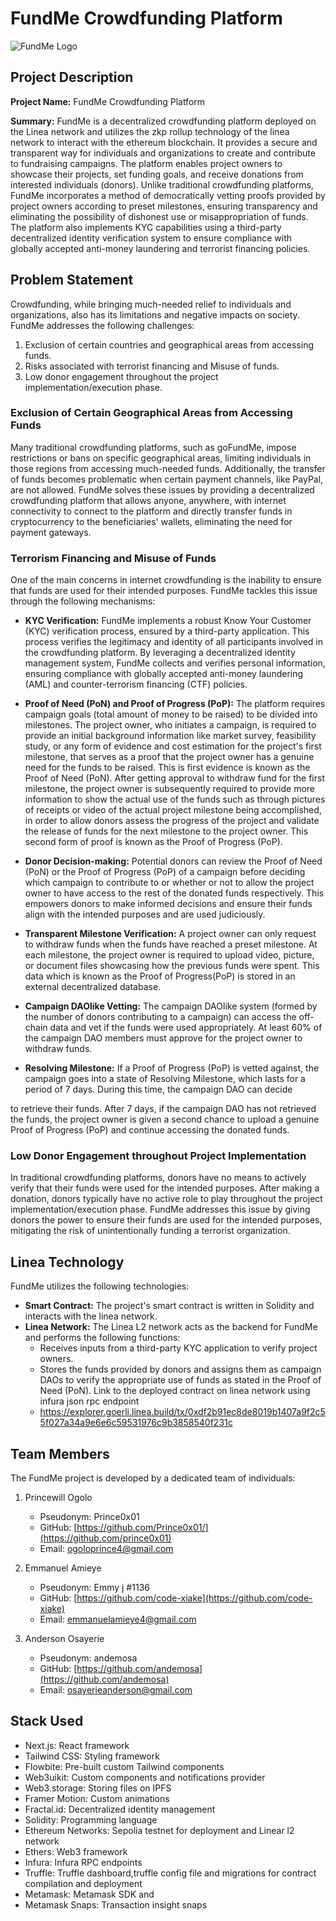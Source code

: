 # FundMe Crowdfunding Platform

![FundMe Logo](/path/to/logo.png) <!-- Add a logo image if available -->

## Project Description

**Project Name:** FundMe Crowdfunding Platform

**Summary:** FundMe is a decentralized crowdfunding platform deployed on the Linea network and utilizes the zkp rollup technology of the linea network to interact with the ethereum blockchain. It provides a secure and transparent way for individuals and organizations to create and contribute to fundraising campaigns. The platform enables project owners to showcase their projects, set funding goals, and receive donations from interested individuals (donors). Unlike traditional crowdfunding platforms, FundMe incorporates a method of democratically vetting proofs provided by project owners according to preset milestones, ensuring transparency and eliminating the possibility of dishonest use or misappropriation of funds. The platform also implements KYC capabilities using a third-party decentralized identity verification system to ensure compliance with globally accepted anti-money laundering and terrorist financing policies.

## Problem Statement

Crowdfunding, while bringing much-needed relief to individuals and organizations, also has its limitations and negative impacts on society. FundMe addresses the following challenges:

1. Exclusion of certain countries and geographical areas from accessing funds.
2. Risks associated with terrorist financing and Misuse of funds.
3. Low donor engagement throughout the project implementation/execution phase.

### Exclusion of Certain Geographical Areas from Accessing Funds

Many traditional crowdfunding platforms, such as goFundMe, impose restrictions or bans on specific geographical areas, limiting individuals in those regions from accessing much-needed funds. Additionally, the transfer of funds becomes problematic when certain payment channels, like PayPal, are not allowed. FundMe solves these issues by providing a decentralized crowdfunding platform that allows anyone, anywhere, with internet connectivity to connect to the platform and directly transfer funds in cryptocurrency to the beneficiaries' wallets, eliminating the need for payment gateways.

### Terrorism Financing and Misuse of Funds

One of the main concerns in internet crowdfunding is the inability to ensure that funds are used for their intended purposes. FundMe tackles this issue through the following mechanisms:

- **KYC Verification:** FundMe implements a robust Know Your Customer (KYC) verification process, ensured by a third-party application. This process verifies the legitimacy and identity of all participants involved in the crowdfunding platform. By leveraging a decentralized identity management system, FundMe collects and verifies personal information, ensuring compliance with globally accepted anti-money laundering (AML) and counter-terrorism financing (CTF) policies.

- **Proof of Need (PoN) and Proof of Progress (PoP):** The platform requires campaign goals (total amount of money to be raised) to be divided into milestones. The project owner, who initiates a campaign, is required to provide an initial background information like market survey, feasibility study, or any form of evidence and cost estimation for the project's first milestone, that serves as a proof that the project owner has a genuine need for the funds to be raised. This is first evidence is known as the Proof of Need (PoN). After getting approval to withdraw fund for the first milestone, the project owner is subsequently required to provide more information to show the actual use of the funds such as through pictures of receipts or video of the actual project milestone being accomplished, in order to allow donors assess the progress of the project and validate the release of funds for the next milestone to the project owner. This second form of proof is known as the Proof of Progress (PoP).

- **Donor Decision-making:** Potential donors can review the Proof of Need (PoN) or the Proof of Progress (PoP) of a campaign before deciding which campaign to contribute to or whether or not to allow the project owner to have access to the rest of the donated funds respectively. This empowers donors to make informed decisions and ensure their funds align with the intended purposes and are used judiciously.

- **Transparent Milestone Verification:** A project owner can only request to withdraw funds when the funds have reached a preset milestone. At each milestone, the project owner is required to upload video, picture, or document files showcasing how the previous funds were spent. This data which is known as the Proof of Progress(PoP) is stored in an external decentralized database.

- **Campaign DAOlike Vetting:** The campaign DAOlike system (formed by the number of donors contributing to a campaign) can access the off-chain data and vet if the funds were used appropriately. At least 60% of the campaign DAO members must approve for the project owner to withdraw funds.

- **Resolving Milestone:** If a Proof of Progress (PoP) is vetted against, the campaign goes into a state of Resolving Milestone, which lasts for a period of 7 days. During this time, the campaign DAO can decide

 to retrieve their funds. After 7 days, if the campaign DAO has not retrieved the funds, the project owner is given a second chance to upload a genuine Proof of Progress (PoP) and continue accessing the donated funds.

### Low Donor Engagement throughout Project Implementation

In traditional crowdfunding platforms, donors have no means to actively verify that their funds were used for the intended purposes. After making a donation, donors typically have no active role to play throughout the project implementation/execution phase. FundMe addresses this issue by giving donors the power to ensure their funds are used for the intended purposes, mitigating the risk of unintentionally funding a terrorist organization.

## Linea Technology

FundMe utilizes the following technologies:

- **Smart Contract:** The project's smart contract is written in Solidity and interacts with the linea network.
- **Linea Network:** The Linea L2 network acts as the backend for FundMe and performs the following functions:
  - Receives inputs from a third-party KYC application to verify project owners.
  - Stores the funds provided by donors and assigns them as campaign DAOs to verify the appropriate use of funds as stated in the Proof of Need (PoN).
    Link to the deployed contract on linea network using infura json rpc endpoint
  - https://explorer.goerli.linea.build/tx/0xdf2b91ec8de8019b1407a9f2c55f027a34a9e6e6c59531976c9b3858540f231c

## Team Members

The FundMe project is developed by a dedicated team of individuals:

1) Princewill Ogolo
   - Pseudonym: Prince0x01
   - GitHub: [https://github.com/Prince0x01/](https://github.com/prince0x01)
   - Email: ogoloprince4@gmail.com

2) Emmanuel Amieye
   - Pseudonym: Emmy j #1136
   - GitHub: [https://github.com/code-xiake](https://github.com/code-xiake)
   - Email: emmanuelamieye4@gmail.com

3) Anderson Osayerie
   - Pseudonym: andemosa
   - GitHub: [https://github.com/andemosa](https://github.com/andemosa)
   - Email: osayerieanderson@gmail.com

## Stack Used

- Next.js: React framework
- Tailwind CSS: Styling framework
- Flowbite: Pre-built custom Tailwind components
- Web3uikit: Custom components and notifications provider
- Web3.storage: Storing files on IPFS
- Framer Motion: Custom animations
- Fractal.id: Decentralized identity management
- Solidity: Programming language
- Ethereum Networks: Sepolia testnet for deployment and Linear l2 network
- Ethers: Web3 framework
- Infura: Infura RPC endpoints
- Truffle: Truffle dashboard,truffle config file and migrations for contract compilation and deployment
- Metamask: Metamask SDK and
- Metamask Snaps: Transaction insight snaps

